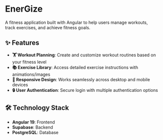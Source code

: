# EnerGize

A  fitness application built with Angular to help users manage workouts, track exercises, and achieve fitness goals.

## ✨ Features

- **🏋️ Workout Planning**: Create and customize workout routines based on your fitness level
- **📚 Exercise Library**: Access detailed exercise instructions with animations/images
- **📱 Responsive Design**: Works seamlessly across desktop and mobile devices
- **🔒 User Authentication**: Secure login with multiple authentication options

## 🛠️ Technology Stack

- **Angular 19**: Frontend
- **Supabase**: Backend
- **PostgreSQL**: Database
